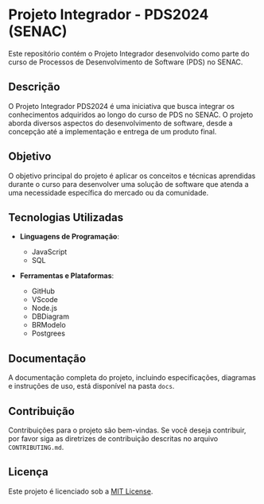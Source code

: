 # Projeto Integrador - PDS2024 (SENAC)

Este repositório contém o Projeto Integrador desenvolvido como parte do curso de Processos de Desenvolvimento de Software (PDS) no SENAC.

## Descrição
O Projeto Integrador PDS2024 é uma iniciativa que busca integrar os conhecimentos adquiridos ao longo do curso de PDS no SENAC. O projeto aborda diversos aspectos do desenvolvimento de software, desde a concepção até a implementação e entrega de um produto final.

## Objetivo
O objetivo principal do projeto é aplicar os conceitos e técnicas aprendidas durante o curso para desenvolver uma solução de software que atenda a uma necessidade específica do mercado ou da comunidade.

## Tecnologias Utilizadas
- **Linguagens de Programação**:
  - JavaScript
  - SQL
  
- **Ferramentas e Plataformas**:
  - GitHub
  - VScode
  - Node.js
  - DBDiagram
  - BRModelo
  - Postgrees

## Documentação
A documentação completa do projeto, incluindo especificações, diagramas e instruções de uso, está disponível na pasta `docs`.

## Contribuição
Contribuições para o projeto são bem-vindas. Se você deseja contribuir, por favor siga as diretrizes de contribuição descritas no arquivo `CONTRIBUTING.md`.

## Licença
Este projeto é licenciado sob a [MIT License](LICENSE).
